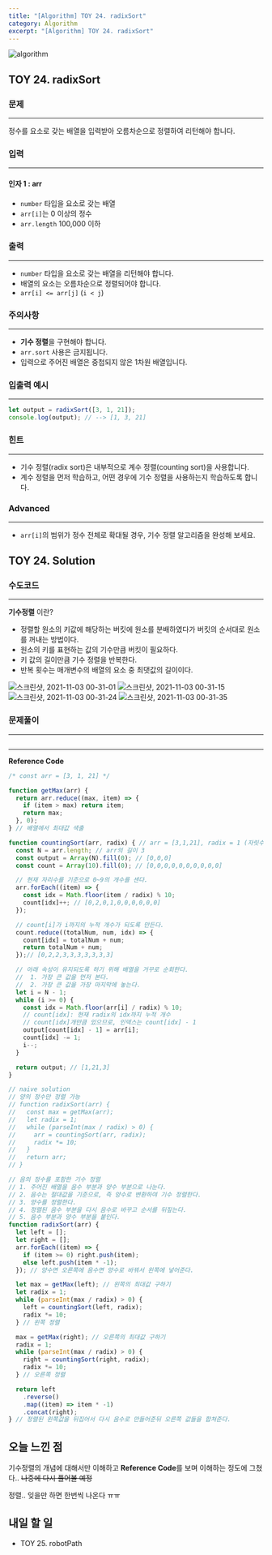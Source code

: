 ```yaml
---
title: "[Algorithm] TOY 24. radixSort"
category: Algorithm
excerpt: "[Algorithm] TOY 24. radixSort"
---
```


![algorithm](https://user-images.githubusercontent.com/83164003/131701318-f0ff36c4-1fcc-4f21-b978-18a9d8ec3386.jpg)
## TOY 24. radixSort
### 문제
---
정수를 요소로 갖는 배열을 입력받아 오름차순으로 정렬하여 리턴해야 합니다.
### 입력
---
#### 인자 1 : arr
- `number` 타입을 요소로 갖는 배열
- `arr[i]`는 0 이상의 정수
- `arr.length` 100,000 이하

### 출력
---
- `number` 타입을 요소로 갖는 배열을 리턴해야 합니다.
- 배열의 요소는 오름차순으로 정렬되어야 합니다.
- `arr[i] <= arr[j]` (`i < j`)

### 주의사항
---
- **기수 정렬**을 구현해야 합니다.
- `arr.sort` 사용은 금지됩니다.
- 입력으로 주어진 배열은 중첩되지 않은 1차원 배열입니다.

### 입출력 예시
---
```javascript
let output = radixSort([3, 1, 21]);
console.log(output); // --> [1, 3, 21]
```

### 힌트
---
- 기수 정렬(radix sort)은 내부적으로 계수 정렬(counting sort)을 사용합니다.
- 계수 정렬을 먼저 학습하고, 어떤 경우에 기수 정렬을 사용하는지 학습하도록 합니다.


### Advanced
---
- `arr[i]`의 범위가 정수 전체로 확대될 경우, 기수 정렬 알고리즘을 완성해 보세요.


## TOY 24. Solution
### 수도코드
---

**기수정렬** 이란?
- 정렬할 원소의 키값에 해당하는 버킷에 원소를 분배하였다가 버킷의 순서대로 원소를 꺼내는 방법이다.
- 원소의 키를 표현하는 값의 기수만큼 버킷이 필요하다.
- 키 값의 길이만큼 기수 정렬을 반복한다.
- 반복 횟수는 매개변수의 배열의 요소 중 최댓값의 길이이다.

![스크린샷, 2021-11-03 00-31-01](https://user-images.githubusercontent.com/83164003/139878433-78137a08-0de8-4af6-90a7-d57ea1ff9366.png)
![스크린샷, 2021-11-03 00-31-15](https://user-images.githubusercontent.com/83164003/139878437-337ed9e0-0c3c-41e9-b985-c1f0f69e8c81.png)
![스크린샷, 2021-11-03 00-31-24](https://user-images.githubusercontent.com/83164003/139878441-8efaba1f-ba08-4ca6-a266-b24c4c66a9c7.png)
![스크린샷, 2021-11-03 00-31-35](https://user-images.githubusercontent.com/83164003/139878443-9801550b-d9cf-493e-a373-721a0eabd33d.png)

### 문제풀이
---
```javascript

```
--- 

**Reference Code**
```javascript
/* const arr = [3, 1, 21] */

function getMax(arr) {
  return arr.reduce((max, item) => {
    if (item > max) return item;
    return max;
  }, 0);
} // 배열에서 최대값 색출

function countingSort(arr, radix) { // arr = [3,1,21], radix = 1 (자릿수)
  const N = arr.length; // arr의 길이 3
  const output = Array(N).fill(0); // [0,0,0]
  const count = Array(10).fill(0); // [0,0,0,0,0,0,0,0,0,0]

  // 현재 자리수를 기준으로 0~9의 개수를 센다.
  arr.forEach((item) => {
    const idx = Math.floor(item / radix) % 10;
    count[idx]++; // [0,2,0,1,0,0,0,0,0,0]
  });

  // count[i]가 i까지의 누적 개수가 되도록 만든다.
  count.reduce((totalNum, num, idx) => {
    count[idx] = totalNum + num;
    return totalNum + num;
  });// [0,2,2,3,3,3,3,3,3,3]

  // 아래 속성이 유지되도록 하기 위해 배열을 거꾸로 순회한다.
  //  1. 가장 큰 값을 먼저 본다.
  //  2. 가장 큰 값을 가장 마지막에 놓는다.
  let i = N - 1;
  while (i >= 0) {
    const idx = Math.floor(arr[i] / radix) % 10;
    // count[idx]: 현재 radix의 idx까지 누적 개수
    // count[idx]개만큼 있으므로, 인덱스는 count[idx] - 1
    output[count[idx] - 1] = arr[i];
    count[idx] -= 1;
    i--;
  }

  return output; // [1,21,3]
}

// naive solution
// 양의 정수만 정렬 가능
// function radixSort(arr) {
//   const max = getMax(arr);
//   let radix = 1;
//   while (parseInt(max / radix) > 0) {
//     arr = countingSort(arr, radix);
//     radix *= 10;
//   }
//   return arr;
// }

// 음의 정수를 포함한 기수 정렬
// 1. 주어진 배열을 음수 부분과 양수 부분으로 나눈다.
// 2. 음수는 절대값을 기준으로, 즉 양수로 변환하여 기수 정렬한다.
// 3. 양수를 정렬한다.
// 4. 정렬된 음수 부분을 다시 음수로 바꾸고 순서를 뒤짚는다.
// 5. 음수 부분과 양수 부분을 붙인다.
function radixSort(arr) {
  let left = [];
  let right = [];
  arr.forEach((item) => {
    if (item >= 0) right.push(item);
    else left.push(item * -1);
  }); // 양수면 오른쪽에 음수면 양수로 바꿔서 왼쪽에 넣어준다.

  let max = getMax(left); // 왼쪽의 최대값 구하기
  let radix = 1;
  while (parseInt(max / radix) > 0) {
    left = countingSort(left, radix);
    radix *= 10;
  } // 왼쪽 정렬

  max = getMax(right); // 오른쪽의 최대값 구하기
  radix = 1;
  while (parseInt(max / radix) > 0) {
    right = countingSort(right, radix);
    radix *= 10;
  } // 오른쪽 정렬

  return left
    .reverse()
    .map((item) => item * -1)
    .concat(right);
} // 정렬된 왼쪽값을 뒤집어서 다시 음수로 만들어준뒤 오른쪽 값들을 합쳐준다.
```

## 오늘 느낀 점
기수정렬의 개념에 대해서만 이해하고 **Reference Code**를 보며 이해하는 정도에 그쳤다.. ~~나중에 다시 풀어볼 예정~~

정렬.. 잊을만 하면 한번씩 나온다 ㅠㅠ

## 내일 할 일
- TOY 25. robotPath
